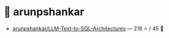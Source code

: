 # 👤 arunpshankar

- [arunpshankar/LLM-Text-to-SQL-Architectures](https://github.com/arunpshankar/LLM-Text-to-SQL-Architectures) — 216 ⭐️ / 45 🍴
